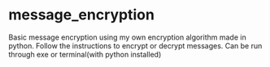 # message_encryption
Basic message encryption using  my own encryption algorithm made in python.
Follow the instructions to encrypt or decrypt messages.
Can be run through exe or terminal(with python installed)
